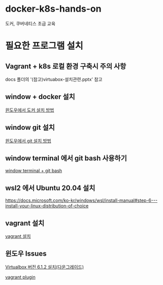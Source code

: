 # docker-k8s-hands-on
도커, 쿠버네티스 초급 교육

# 필요한 프로그램 설치

## Vagrant + k8s 로컬 환경 구축시 주의 사항
docs 폴더의 '(참고)virtuabox-설치관련.pptx' 참고

## window + docker 설치

[윈도우에서 도커 설치 방법](https://www.lainyzine.com/ko/article/a-complete-guide-to-how-to-install-docker-desktop-on-windows-10/)

## window git 설치

[윈도우에서 git 설치 방법](https://coding-factory.tistory.com/245)

## window terminal 에서 git bash 사용하기

[window terminal + git bash](https://notes.hphk.io/p/git-bash-with-windows-terminal/)

## wsl2 에서 Ubuntu 20.04 설치

https://docs.microsoft.com/ko-kr/windows/wsl/install-manual#step-6---install-your-linux-distribution-of-choice

## vagrant 설치

[vagrant 설치](https://www.vagrantup.com/downloads)

## 윈도우 Issues

[Virtualbox 버전 6.1.2 설치(다운그레이드)](https://www.virtualbox.org/wiki/Download_Old_Builds_6_1)

[vagrant plugin](https://www.devopsroles.com/vagrant-no-virtualbox-guest-additions-installation-found-fixed/)

